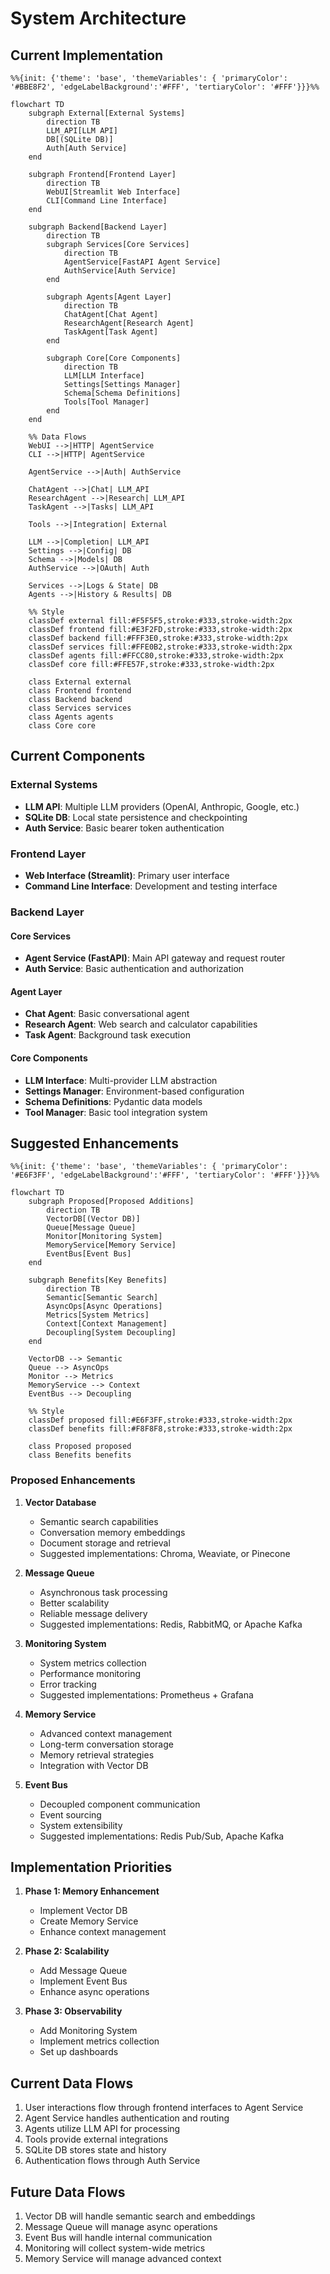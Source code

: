 # System Architecture

## Current Implementation

```mermaid
%%{init: {'theme': 'base', 'themeVariables': { 'primaryColor': '#BBE8F2', 'edgeLabelBackground':'#FFF', 'tertiaryColor': '#FFF'}}}%%

flowchart TD
    subgraph External[External Systems]
        direction TB
        LLM_API[LLM API]
        DB[(SQLite DB)]
        Auth[Auth Service]
    end

    subgraph Frontend[Frontend Layer]
        direction TB
        WebUI[Streamlit Web Interface]
        CLI[Command Line Interface]
    end

    subgraph Backend[Backend Layer]
        direction TB
        subgraph Services[Core Services]
            direction TB
            AgentService[FastAPI Agent Service]
            AuthService[Auth Service]
        end

        subgraph Agents[Agent Layer]
            direction TB
            ChatAgent[Chat Agent]
            ResearchAgent[Research Agent]
            TaskAgent[Task Agent]
        end

        subgraph Core[Core Components]
            direction TB
            LLM[LLM Interface]
            Settings[Settings Manager]
            Schema[Schema Definitions]
            Tools[Tool Manager]
        end
    end

    %% Data Flows
    WebUI -->|HTTP| AgentService
    CLI -->|HTTP| AgentService

    AgentService -->|Auth| AuthService
    
    ChatAgent -->|Chat| LLM_API
    ResearchAgent -->|Research| LLM_API
    TaskAgent -->|Tasks| LLM_API
    
    Tools -->|Integration| External

    LLM -->|Completion| LLM_API
    Settings -->|Config| DB
    Schema -->|Models| DB
    AuthService -->|OAuth| Auth

    Services -->|Logs & State| DB
    Agents -->|History & Results| DB

    %% Style
    classDef external fill:#F5F5F5,stroke:#333,stroke-width:2px
    classDef frontend fill:#E3F2FD,stroke:#333,stroke-width:2px
    classDef backend fill:#FFF3E0,stroke:#333,stroke-width:2px
    classDef services fill:#FFE0B2,stroke:#333,stroke-width:2px
    classDef agents fill:#FFCC80,stroke:#333,stroke-width:2px
    classDef core fill:#FFE57F,stroke:#333,stroke-width:2px

    class External external
    class Frontend frontend
    class Backend backend
    class Services services
    class Agents agents
    class Core core
```

## Current Components

### External Systems

- **LLM API**: Multiple LLM providers (OpenAI, Anthropic, Google, etc.)
- **SQLite DB**: Local state persistence and checkpointing
- **Auth Service**: Basic bearer token authentication

### Frontend Layer

- **Web Interface (Streamlit)**: Primary user interface
- **Command Line Interface**: Development and testing interface

### Backend Layer

#### Core Services

- **Agent Service (FastAPI)**: Main API gateway and request router
- **Auth Service**: Basic authentication and authorization

#### Agent Layer

- **Chat Agent**: Basic conversational agent
- **Research Agent**: Web search and calculator capabilities
- **Task Agent**: Background task execution

#### Core Components

- **LLM Interface**: Multi-provider LLM abstraction
- **Settings Manager**: Environment-based configuration
- **Schema Definitions**: Pydantic data models
- **Tool Manager**: Basic tool integration system

## Suggested Enhancements

```mermaid
%%{init: {'theme': 'base', 'themeVariables': { 'primaryColor': '#E6F3FF', 'edgeLabelBackground':'#FFF', 'tertiaryColor': '#FFF'}}}%%

flowchart TD
    subgraph Proposed[Proposed Additions]
        direction TB
        VectorDB[(Vector DB)]
        Queue[Message Queue]
        Monitor[Monitoring System]
        MemoryService[Memory Service]
        EventBus[Event Bus]
    end

    subgraph Benefits[Key Benefits]
        direction TB
        Semantic[Semantic Search]
        AsyncOps[Async Operations]
        Metrics[System Metrics]
        Context[Context Management]
        Decoupling[System Decoupling]
    end

    VectorDB --> Semantic
    Queue --> AsyncOps
    Monitor --> Metrics
    MemoryService --> Context
    EventBus --> Decoupling

    %% Style
    classDef proposed fill:#E6F3FF,stroke:#333,stroke-width:2px
    classDef benefits fill:#F8F8F8,stroke:#333,stroke-width:2px

    class Proposed proposed
    class Benefits benefits
```

### Proposed Enhancements

1. **Vector Database**
   - Semantic search capabilities
   - Conversation memory embeddings
   - Document storage and retrieval
   - Suggested implementations: Chroma, Weaviate, or Pinecone

2. **Message Queue**
   - Asynchronous task processing
   - Better scalability
   - Reliable message delivery
   - Suggested implementations: Redis, RabbitMQ, or Apache Kafka

3. **Monitoring System**
   - System metrics collection
   - Performance monitoring
   - Error tracking
   - Suggested implementations: Prometheus + Grafana

4. **Memory Service**
   - Advanced context management
   - Long-term conversation storage
   - Memory retrieval strategies
   - Integration with Vector DB

5. **Event Bus**
   - Decoupled component communication
   - Event sourcing
   - System extensibility
   - Suggested implementations: Redis Pub/Sub, Apache Kafka

## Implementation Priorities

1. **Phase 1: Memory Enhancement**
   - Implement Vector DB
   - Create Memory Service
   - Enhance context management

2. **Phase 2: Scalability**
   - Add Message Queue
   - Implement Event Bus
   - Enhance async operations

3. **Phase 3: Observability**
   - Add Monitoring System
   - Implement metrics collection
   - Set up dashboards

## Current Data Flows

1. User interactions flow through frontend interfaces to Agent Service
2. Agent Service handles authentication and routing
3. Agents utilize LLM API for processing
4. Tools provide external integrations
5. SQLite DB stores state and history
6. Authentication flows through Auth Service

## Future Data Flows

1. Vector DB will handle semantic search and embeddings
2. Message Queue will manage async operations
3. Event Bus will handle internal communication
4. Monitoring will collect system-wide metrics
5. Memory Service will manage advanced context